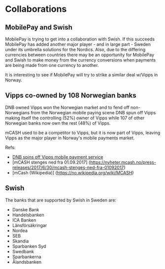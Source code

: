 # Collaborations

## MobilePay and Swish

MobilePay is trying to get into a collaboration with Swish. If this succeeds MobilePay has added another major player - and in large part - Sweden under its umbrella solutions for the Nordics. Also, due to the differing currencies between countries there may be an opportunity for MobilePay and Swish to make money from the currency conversions when payments are being made from one currency to another.

It is interesting to see if MobilePay will try to strike a similar deal w/Vipps in Norway.

## Vipps co-owned by 108 Norwegian banks

DNB owned Vipps won the Norwegian market and to fend off non-Norwegians from the Norwegian mobile paying scene DNB spun off Vipps making itself the controlling (52%) owner of Vipps while 107 of other Norwegian banks now own the rest (48%) of Vipps.

mCASH used to be a competitor to Vipps, but it is now part of Vipps, leaving Vipps as the major player in Norway's mobile payments market.

Refs:
- [DNB spins off Vipps mobile payment service](https://www.finextra.com/newsarticle/30131/dnb-spins-off-vipps-mobile-payment-service)
- [mCASH stenges ned fra 01.09.2017] (https://nyheter.mcash.no/press-releases/2017/6/30/mcash-stenges-ned-fra-01092017)
- [mCash (Wikipedia)] (https://no.wikipedia.org/wiki/MCASH)

## Swish

The banks that are supported by Swish in Sweden are:
- Danske Bank
- Handelsbanken
- ICA Banken
- Länsförsäkringar
- Nordea
- SEB
- Skandia
- Sparbanken Syd
- Swedbank
- Sparbankerna
- Ålandsbanken

